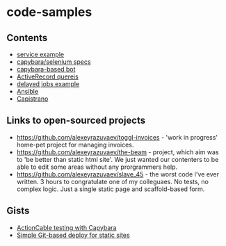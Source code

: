 # code-samples

## Contents
- [service example](https://github.com/alexeyrazuvaev/code_examples/tree/master/scrapinghub_integration)
- [capybara/selenium specs](https://github.com/alexeyrazuvaev/code_examples/tree/master/specs/capybara_selenium)
- [capybara-based bot](https://github.com/alexeyrazuvaev/code_examples/blob/master/other/capybara_based_bot.rb)
- [ActiveRecord quereis](https://github.com/alexeyrazuvaev/code_examples/blob/master/ActiveRecord_queries/queries.rb)
- [delayed jobs example](https://github.com/alexeyrazuvaev/code_examples/blob/master/delayed_jobs/land_owner_report_job.rb)
- [Ansible](https://github.com/alexeyrazuvaev/the-beam/tree/master/config/provision)
- [Capistrano](https://github.com/alexeyrazuvaev/the-beam/blob/master/config/deploy.rb)

## Links to open-sourced projects
- https://github.com/alexeyrazuvaev/toggl-invoices - 'work in progress' home-pet project for managing invoices.
- https://github.com/alexeyrazuvaev/the-beam - project, which aim was to 'be better than static html site'. We just wanted our contenters to be able to edit some areas without any prorgrammers help. 
- https://github.com/alexeyrazuvaev/slave_45 - the worst code I've ever written. 3 hours to congratulate one of my colleguaes. No tests, no complex logic. Just a single static page and scaffold-based form. 

## Gists
- [ActionCable testing with Capybara](https://gist.github.com/alexeyrazuvaev/98448c9935352fac5ee96e139bc3bd72)
- [Simple Git-based deploy for static sites](https://gist.github.com/alexeyrazuvaev/e68980aa0d30b4aa2915)
